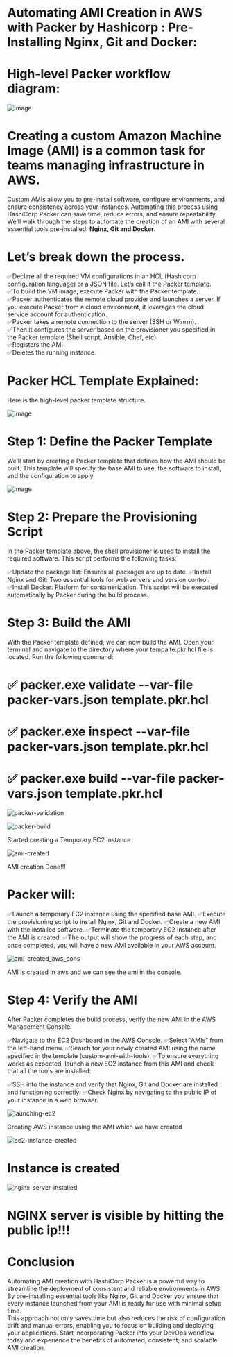 # Automating AMI Creation in AWS with Packer by Hashicorp : Pre-Installing Nginx, Git and Docker:

# High-level Packer workflow diagram:
![image](https://github.com/user-attachments/assets/dd98dd77-38ae-49f9-940b-7a582453893f)


# Creating a custom Amazon Machine Image (AMI) is a common task for teams managing infrastructure in AWS.
  Custom AMIs allow you to pre-install software, configure environments, and ensure consistency across your instances.
  Automating this process using HashiCorp Packer can save time, reduce errors, and ensure repeatability. We’ll walk through the steps to automate the creation of an AMI with several essential tools pre-installed: **Nginx, Git and Docker**.
  
# Let’s break down the process.

✅Declare all the required VM configurations in an HCL (Hashicorp configuration language) or a JSON file. Let’s call it the Packer template. \
✅To build the VM image, execute Packer with the Packer template.. \
✅Packer authenticates the remote cloud provider and launches a server. If you execute Packer from a cloud environment, it leverages the cloud service account for authentication. \
✅Packer takes a remote connection to the server (SSH or Winrm). \
✅Then it configures the server based on the provisioner you specified in the Packer template (Shell script, Ansible, Chef, etc). \
✅Registers the AMI \
✅Deletes the running instance.

# Packer HCL Template Explained:
Here is the high-level packer template structure.

![image](https://github.com/user-attachments/assets/a69c22d2-adee-42c3-a590-4bf191a89514)


# Step 1: Define the Packer Template
We’ll start by creating a Packer template that defines how the AMI should be built. 
This template will specify the base AMI to use, the software to install, and the configuration to apply.

![image](https://github.com/user-attachments/assets/dbe47425-ce35-4294-946d-cd67575c79c0)

# Step 2: Prepare the Provisioning Script
In the Packer template above, the shell provisioner is used to install the required software. This script performs the following tasks:

✅Update the package list: Ensures all packages are up to date.
✅Install Nginx and Git: Two essential tools for web servers and version control.
✅Install Docker: Platform for containerization.
This script will be executed automatically by Packer during the build process.



# Step 3: Build the AMI
With the Packer template defined, we can now build the AMI. Open your terminal and navigate to the directory where your tempalte.pkr.hcl file is located. Run the following command:

# ✅ packer.exe validate --var-file packer-vars.json template.pkr.hcl
# ✅ packer.exe inspect --var-file packer-vars.json template.pkr.hcl
# ✅ packer.exe build --var-file packer-vars.json template.pkr.hcl

![packer-validation](https://github.com/user-attachments/assets/fdd4c1ea-cf91-4bc7-8a98-efa6f1ec8167)

![packer-build](https://github.com/user-attachments/assets/5336eea4-44a6-4fe0-b612-a6fbf6eb13c8)

Started creating a Temporary EC2 instance

![ami-created](https://github.com/user-attachments/assets/ed75f603-8b5f-49b4-9014-5e83cec62769)


AMI creation Done!!!

# Packer will:

✅Launch a temporary EC2 instance using the specified base AMI.
✅Execute the provisioning script to install Nginx, Git and Docker.
✅Create a new AMI with the installed software.
✅Terminate the temporary EC2 instance after the AMI is created.
✅The output will show the progress of each step, and once completed, you will have a new AMI available in your AWS account.

![ami-created_aws_cons](https://github.com/user-attachments/assets/833f7bf6-c506-4d67-898c-3414387cd3e9)

AMI is created in aws and we can see the ami in the console.

# Step 4: Verify the AMI
After Packer completes the build process, verify the new AMI in the AWS Management Console:

✅Navigate to the EC2 Dashboard in the AWS Console.
✅Select “AMIs” from the left-hand menu.
✅Search for your newly created AMI using the name specified in the template (custom-ami-with-tools).
✅To ensure everything works as expected, launch a new EC2 instance from this AMI and check that all the tools are installed:

✅SSH into the instance and verify that Nginx, Git and Docker are installed and functioning correctly.
✅Check Nginx by navigating to the public IP of your instance in a web browser.

![launching-ec2](https://github.com/user-attachments/assets/81fcf088-de5e-4e06-8f92-88f169230643)

Creating AWS instance using the AMI which we have created

![ec2-instance-created](https://github.com/user-attachments/assets/2e6684b8-a235-4185-82ba-e0bbcf994e0a)

# Instance is created

![nginx-server-installed](https://github.com/user-attachments/assets/acbcf979-d550-499c-a83b-c0187cfd4c76)

# NGINX server is visible by hitting the public ip!!!


# Conclusion
Automating AMI creation with HashiCorp Packer is a powerful way to streamline the deployment of consistent and reliable environments in AWS. \
By pre-installing essential tools like Nginx, Git and Docker you ensure that every instance launched from your AMI is ready for use with minimal setup time. \
This approach not only saves time but also reduces the risk of configuration drift and manual errors, enabling you to focus on building and deploying your applications. Start incorporating Packer into your DevOps workflow today and experience the benefits of automated, consistent, and scalable AMI creation.









